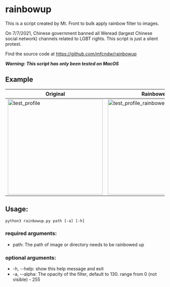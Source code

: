 # rainbowup
This is a script created by Mt. Front to bulk apply rainbow filter to images.

On 7/7/2021, Chinese government banned all Weread (largest Chinese social network) channels related to LGBT rights. 
This script is just a silent protest.

Find the source code at https://github.com/mfcndw/rainbowup

***Warning: This script has only been tested on MacOS***

## Example
| Original      | Rainbowed |
| ----------- | ----------- |
| <img width="300" alt="test_profile" src="https://user-images.githubusercontent.com/5817602/124720941-84046d80-debd-11eb-9c74-d61eaffef99f.png">|<img width="300" alt="test_profile_rainbowed" src="https://user-images.githubusercontent.com/5817602/124720953-86ff5e00-debd-11eb-8ba0-ae2effaa281c.png">|


## Usage:
`python3 rainbowup.py path [-a] [-h]`

### required arguments:
 * path: The path of image or directory needs to be rainbowed up

### optional arguments:
 * -h, --help: show this help message and exit
 * -a, --alpha: The opacity of the filter, default to 130. range from 0 (not visible) - 255
